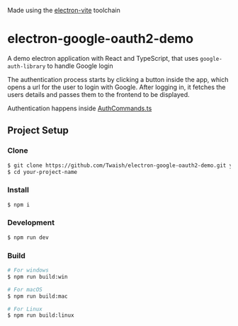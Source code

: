 Made using the [electron-vite](https://github.com/alex8088/electron-vite) toolchain

# electron-google-oauth2-demo
A demo electron application with React and TypeScript, that uses `google-auth-library` to handle Google login

The authentication process starts by clicking a button inside the app, which opens a url for the user to login with Google. After logging in, it fetches the users details and passes them to the frontend to be displayed.

Authentication happens inside [AuthCommands.ts](src/main/AuthCommands.ts)

## Project Setup
### Clone
```bash
$ git clone https://github.com/Twaish/electron-google-oauth2-demo.git your-project-name
$ cd your-project-name
```

### Install
```bash
$ npm i
```

### Development

```bash
$ npm run dev
```

### Build

```bash
# For windows
$ npm run build:win

# For macOS
$ npm run build:mac

# For Linux
$ npm run build:linux
```
